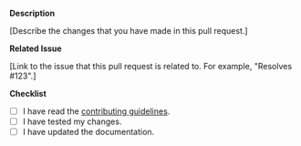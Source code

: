 **Description**

[Describe the changes that you have made in this pull request.]

**Related Issue**

[Link to the issue that this pull request is related to. For example, "Resolves #123".]

**Checklist**

- [ ] I have read the [contributing guidelines](CONTRIBUTING.md).
- [ ] I have tested my changes.
- [ ] I have updated the documentation.